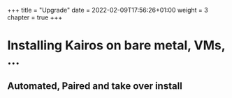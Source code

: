 +++
title = "Upgrade"
date = 2022-02-09T17:56:26+01:00
weight = 3
chapter = true
+++

# Installing Kairos on bare metal, VMs, ...

## Automated, Paired and take over install